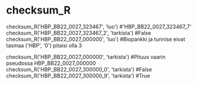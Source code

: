 # checksum_R

checksum_R('HBP_BB22_0027_323467', 'luo')
#'HBP_BB22_0027_323467_7' 
checksum_R('HBP_BB22_0027_323467_2', 'tarkista')
#False
checksum_R('HBP_BB22_0027_000000', 'luo')
#Biopankki ja tunnise eivat tasmaa ('HBP', '0') pitaisi olla 3

checksum_R('HBP_BB22_0027_000000', 'tarkista')
#Pituus vaarin pseudossa HBP_BB22_0027_000000
checksum_R('HBP_BB22_0027_300000_0', 'tarkista')
#False
checksum_R('HBP_BB22_0027_300000_9', 'tarkista')
#True
